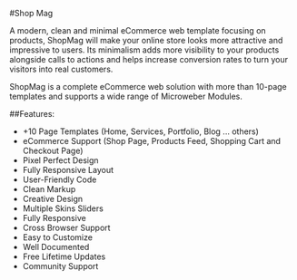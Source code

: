 #Shop Mag

A modern, clean and minimal eCommerce web template focusing on products, ShopMag will make your online store looks more attractive and impressive to users. Its minimalism adds more visibility to your products alongside calls to actions and helps increase conversion rates to turn your visitors into real customers.

ShopMag is a complete eCommerce web solution with more than 10-page templates and supports a wide range of Microweber Modules.  

##Features:

* +10 Page Templates (Home, Services, Portfolio, Blog ... others)
* eCommerce Support  (Shop Page, Products Feed, Shopping Cart and Checkout Page)
* Pixel Perfect Design
* Fully Responsive Layout
* User-Friendly Code
* Clean Markup
* Creative Design
* Multiple Skins Sliders
* Fully Responsive
* Cross Browser Support
* Easy to Customize
* Well Documented
* Free Lifetime Updates
* Community Support
